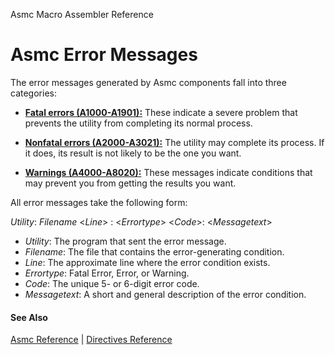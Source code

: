 Asmc Macro Assembler Reference

# Asmc Error Messages

The error messages generated by Asmc components fall into three categories:

- [**Fatal errors (A1000-A1901):**](fatal.md)
These indicate a severe problem that prevents the utility from completing its normal process.

- [**Nonfatal errors (A2000-A3021):**](nonfatal.md)
The utility may complete its process. If it does, its result is not likely to be the one you want.

- [**Warnings (A4000-A8020):**](warnings.md)
These messages indicate conditions that may prevent you from getting the results you want.

All error messages take the following form:

_Utility_: _Filename_ <_Line_> : <_Errortype_> <_Code_>: <_Messagetext_>

- _Utility_: The program that sent the error message.
- _Filename_: The file that contains the error-generating condition.
- _Line_: The approximate line where the error condition exists.
- _Errortype_: Fatal Error, Error, or Warning.
- _Code_: The unique 5- or 6-digit error code.
- _Messagetext_: A short and general description of the error condition.

#### See Also

[Asmc Reference](../readme.md) | [Directives Reference](../directive/readme.md)
